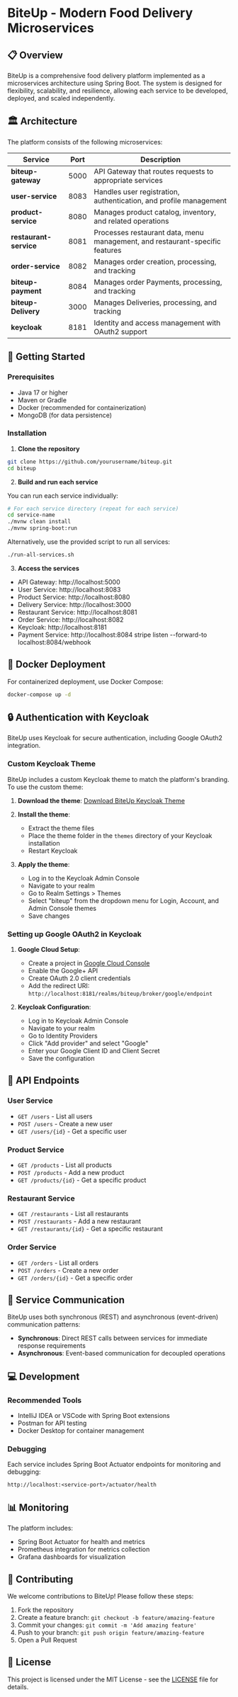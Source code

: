 # BiteUp - Modern Food Delivery Microservices

<div align="center">

</div>

## 📋 Overview

BiteUp is a comprehensive food delivery platform implemented as a microservices architecture using Spring Boot. The system is designed for flexibility, scalability, and resilience, allowing each service to be developed, deployed, and scaled independently.

## 🏛️ Architecture

The platform consists of the following microservices:

| Service | Port | Description |
|---------|------|-------------|
| **biteup-gateway** | 5000 | API Gateway that routes requests to appropriate services |
| **user-service** | 8083 | Handles user registration, authentication, and profile management |
| **product-service** | 8080 | Manages product catalog, inventory, and related operations |
| **restaurant-service** | 8081 | Processes restaurant data, menu management, and restaurant-specific features |
| **order-service** | 8082 | Manages order creation, processing, and tracking |
| **biteup-payment** | 8084 | Manages order Payments, processing, and tracking |
| **biteup-Delivery** | 3000 | Manages Deliveries, processing, and tracking |
| **keycloak** | 8181 | Identity and access management with OAuth2 support |

## 🚀 Getting Started

### Prerequisites

- Java 17 or higher
- Maven or Gradle
- Docker (recommended for containerization)
- MongoDB (for data persistence)

### Installation

1. **Clone the repository**

```bash
git clone https://github.com/yourusername/biteup.git
cd biteup
```

2. **Build and run each service**

You can run each service individually:

```bash
# For each service directory (repeat for each service)
cd service-name
./mvnw clean install
./mvnw spring-boot:run
```

Alternatively, use the provided script to run all services:

```bash
./run-all-services.sh
```

3. **Access the services**

- API Gateway: http://localhost:5000
- User Service: http://localhost:8083
- Product Service: http://localhost:8080
- Delivery Service: http://localhost:3000
- Restaurant Service: http://localhost:8081
- Order Service: http://localhost:8082
- Keycloak: http://localhost:8181
- Payment Service:  http://localhost:8084    stripe listen --forward-to localhost:8084/webhook


## 🐳 Docker Deployment

For containerized deployment, use Docker Compose:

```bash
docker-compose up -d
```

## 🔒 Authentication with Keycloak

BiteUp uses Keycloak for secure authentication, including Google OAuth2 integration.

### Custom Keycloak Theme

BiteUp includes a custom Keycloak theme to match the platform's branding. To use the custom theme:

1. **Download the theme**:
   [Download BiteUp Keycloak Theme](https://drive.google.com/file/d/19UvcLFCLGExOlep_hUVEBAbdlmDlPFcX/view?usp=sharing)

2. **Install the theme**:
   - Extract the theme files
   - Place the theme folder in the `themes` directory of your Keycloak installation
   - Restart Keycloak

3. **Apply the theme**:
   - Log in to the Keycloak Admin Console
   - Navigate to your realm
   - Go to Realm Settings > Themes
   - Select "biteup" from the dropdown menu for Login, Account, and Admin Console themes
   - Save changes

### Setting up Google OAuth2 in Keycloak

1. **Google Cloud Setup**:
   - Create a project in [Google Cloud Console](https://console.cloud.google.com/)
   - Enable the Google+ API
   - Create OAuth 2.0 client credentials
   - Add the redirect URI: `http://localhost:8181/realms/biteup/broker/google/endpoint`

2. **Keycloak Configuration**:
   - Log in to Keycloak Admin Console
   - Navigate to your realm
   - Go to Identity Providers
   - Click "Add provider" and select "Google"
   - Enter your Google Client ID and Client Secret
   - Save the configuration

## 📡 API Endpoints

### User Service
- `GET /users` - List all users
- `POST /users` - Create a new user
- `GET /users/{id}` - Get a specific user

### Product Service
- `GET /products` - List all products
- `POST /products` - Add a new product
- `GET /products/{id}` - Get a specific product

### Restaurant Service
- `GET /restaurants` - List all restaurants
- `POST /restaurants` - Add a new restaurant
- `GET /restaurants/{id}` - Get a specific restaurant

### Order Service
- `GET /orders` - List all orders
- `POST /orders` - Create a new order
- `GET /orders/{id}` - Get a specific order

## 🔄 Service Communication

BiteUp uses both synchronous (REST) and asynchronous (event-driven) communication patterns:

- **Synchronous**: Direct REST calls between services for immediate response requirements
- **Asynchronous**: Event-based communication for decoupled operations

## 💻 Development

### Recommended Tools
- IntelliJ IDEA or VSCode with Spring Boot extensions
- Postman for API testing
- Docker Desktop for container management

### Debugging

Each service includes Spring Boot Actuator endpoints for monitoring and debugging:

```
http://localhost:<service-port>/actuator/health
```

## 📊 Monitoring

The platform includes:
- Spring Boot Actuator for health and metrics
- Prometheus integration for metrics collection
- Grafana dashboards for visualization

## 🤝 Contributing

We welcome contributions to BiteUp! Please follow these steps:

1. Fork the repository
2. Create a feature branch: `git checkout -b feature/amazing-feature`
3. Commit your changes: `git commit -m 'Add amazing feature'`
4. Push to your branch: `git push origin feature/amazing-feature`
5. Open a Pull Request

## 📄 License

This project is licensed under the MIT License - see the [LICENSE](LICENSE) file for details.

